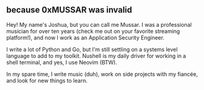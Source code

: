 ## because 0xMUSSAR was invalid

Hey! My name's Joshua, but you can call me Mussar. I was a professional musician for over ten years (check me out on your favorite streaming platform!), and now I work as an Application Security Engineer.

I write a lot of Python and Go, but I'm still settling on a systems level language to add to my toolkit. Nushell is my daily driver for working in a shell terminal, and yes, I use Neovim (BTW).

In my spare time, I write music (duh), work on side projects with my fiancée, and look for new things to learn.

<!--
**0x4D5352/0x4D5352** is a ✨ _special_ ✨ repository because its `README.md` (this file) appears on your GitHub profile.

Here are some ideas to get you started:

- 🔭 I’m currently working on ...
- 🌱 I’m currently learning ...
- 👯 I’m looking to collaborate on ...
- 🤔 I’m looking for help with ...
- 💬 Ask me about ...
- 📫 How to reach me: ...
- 😄 Pronouns: ...
- ⚡ Fun fact: ...
-->
